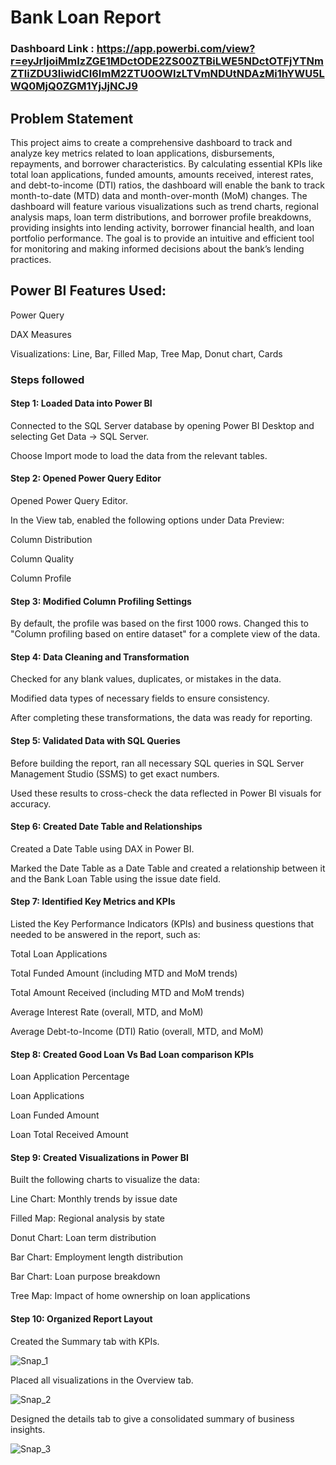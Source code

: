 # Bank Loan Report

### Dashboard Link : https://app.powerbi.com/view?r=eyJrIjoiMmIzZGE1MDctODE2ZS00ZTBiLWE5NDctOTFjYTNmZTliZDU3IiwidCI6ImM2ZTU0OWIzLTVmNDUtNDAzMi1hYWU5LWQ0MjQ0ZGM1YjJjNCJ9

## Problem Statement

This project aims to create a comprehensive dashboard to track and analyze key metrics related to loan applications, disbursements, repayments, and borrower characteristics. By calculating essential KPIs like total loan applications, funded amounts, amounts received, interest rates, and debt-to-income (DTI) ratios, the dashboard will enable the bank to track month-to-date (MTD) data and month-over-month (MoM) changes. The dashboard will feature various visualizations such as trend charts, regional analysis maps, loan term distributions, and borrower profile breakdowns, providing insights into lending activity, borrower financial health, and loan portfolio performance. The goal is to provide an intuitive and efficient tool for monitoring and making informed decisions about the bank’s lending practices.

 ## Power BI Features Used:

Power Query

DAX Measures

Visualizations: Line, Bar, Filled Map, Tree Map, Donut chart, Cards

### Steps followed 

#### Step 1: Loaded Data into Power BI
Connected to the SQL Server database by opening Power BI Desktop and selecting Get Data → SQL Server.

Choose Import mode to load the data from the relevant tables.


#### Step 2: Opened Power Query Editor
Opened Power Query Editor.

In the View tab, enabled the following options under Data Preview:

Column Distribution

Column Quality

Column Profile

#### Step 3: Modified Column Profiling Settings
By default, the profile was based on the first 1000 rows. Changed this to "Column profiling based on entire dataset" for a complete view of the data.

#### Step 4: Data Cleaning and Transformation
Checked for any blank values, duplicates, or mistakes in the data.

Modified data types of necessary fields to ensure consistency.

After completing these transformations, the data was ready for reporting.

#### Step 5: Validated Data with SQL Queries
Before building the report, ran all necessary SQL queries in SQL Server Management Studio (SSMS) to get exact numbers.

Used these results to cross-check the data reflected in Power BI visuals for accuracy.

#### Step 6: Created Date Table and Relationships
Created a Date Table using DAX in Power BI.

Marked the Date Table as a Date Table and created a relationship between it and the Bank Loan Table using the issue date field.


#### Step 7: Identified Key Metrics and KPIs
Listed the Key Performance Indicators (KPIs) and business questions that needed to be answered in the report, such as:

Total Loan Applications

Total Funded Amount (including MTD and MoM trends)

Total Amount Received (including MTD and MoM trends)

Average Interest Rate (overall, MTD, and MoM)

Average Debt-to-Income (DTI) Ratio (overall, MTD, and MoM)


#### Step 8: Created Good Loan Vs Bad Loan comparison KPIs
Loan Application Percentage
 
Loan Applications

Loan Funded Amount

Loan Total Received Amount

#### Step 9: Created Visualizations in Power BI
Built the following charts to visualize the data:

Line Chart: Monthly trends by issue date

Filled Map: Regional analysis by state

Donut Chart: Loan term distribution

Bar Chart: Employment length distribution

Bar Chart: Loan purpose breakdown

Tree Map: Impact of home ownership on loan applications

#### Step 10: Organized Report Layout
Created the Summary tab with KPIs.

![Snap_1](https://github.com/user-attachments/assets/5e4e126f-fda2-4787-afe9-a97c205dc63a)


Placed all visualizations in the Overview tab.

![Snap_2](https://github.com/user-attachments/assets/b900739b-9ff0-467f-9831-48ee6cc62610)

Designed the details tab to give a consolidated summary of business insights.


![Snap_3](https://github.com/user-attachments/assets/60a83f67-19f6-40a7-bc4d-c6ed3a468a1e)

